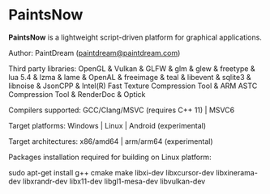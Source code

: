 PaintsNow
=========

__PaintsNow__ is a lightweight script-driven platform for graphical applications.

Author: PaintDream (paintdream@paintdream.com)

Third party libraries: OpenGL & Vulkan & GLFW & glm & glew & freetype & lua 5.4 & lzma & lame & OpenAL & freeimage & teal & libevent & sqlite3 & libnoise & JsonCPP & Intel(R) Fast Texture Compression Tool & ARM ASTC Compression Tool & RenderDoc & Optick

Compilers supported: GCC/Clang/MSVC (requires C++ 11) | MSVC6

Target platforms: Windows | Linux | Android (experimental)

Target architectures: x86/amd64 | arm/arm64 (experimental)

Packages installation required for building on Linux platform:

sudo apt-get install g++ cmake make libxi-dev libxcursor-dev libxinerama-dev libxrandr-dev libx11-dev libgl1-mesa-dev libvulkan-dev
